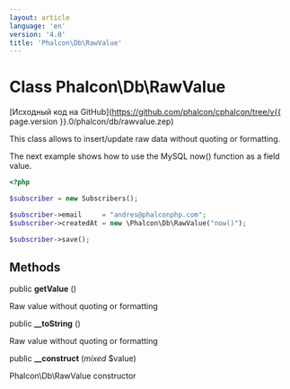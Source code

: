 ```yaml
---
layout: article
language: 'en'
version: '4.0'
title: 'Phalcon\Db\RawValue'
---
```

# Class **Phalcon\Db\RawValue**

[Исходный код на GitHub](https://github.com/phalcon/cphalcon/tree/v{{ page.version }}.0/phalcon/db/rawvalue.zep)

This class allows to insert/update raw data without quoting or formatting.

The next example shows how to use the MySQL now() function as a field value.

```php
<?php

$subscriber = new Subscribers();

$subscriber->email     = "andres@phalconphp.com";
$subscriber->createdAt = new \Phalcon\Db\RawValue("now()");

$subscriber->save();

```

## Methods

public **getValue** ()

Raw value without quoting or formatting

public **__toString** ()

Raw value without quoting or formatting

public **__construct** (*mixed* $value)

Phalcon\Db\RawValue constructor